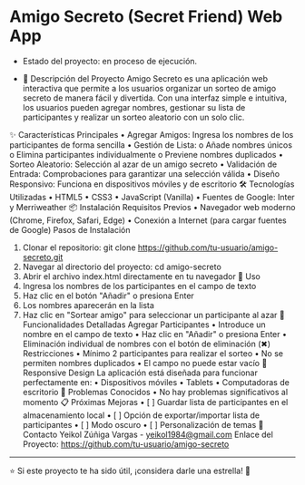 <h1> Amigo Secreto (Secret Friend) Web App </h1>

- Estado del proyecto: en proceso de ejecución.

- 📝 Descripción del Proyecto
Amigo Secreto es una aplicación web interactiva que permite a los usuarios organizar un sorteo de amigo secreto de manera fácil y divertida. Con una interfaz simple e intuitiva, los usuarios pueden agregar nombres, gestionar su lista de participantes y realizar un sorteo aleatorio con un solo clic.
 
✨ Características Principales
•	Agregar Amigos: Ingresa los nombres de los participantes de forma sencilla
•	Gestión de Lista: 
o	Añade nombres únicos
o	Elimina participantes individualmente
o	Previene nombres duplicados
•	Sorteo Aleatorio: Selección al azar de un amigo secreto
•	Validación de Entrada: Comprobaciones para garantizar una selección válida
•	Diseño Responsivo: Funciona en dispositivos móviles y de escritorio
🛠 Tecnologías Utilizadas
•	HTML5
•	CSS3
•	JavaScript (Vanilla)
•	Fuentes de Google: Inter y Merriweather
📦 Instalación
Requisitos Previos
•	Navegador web moderno (Chrome, Firefox, Safari, Edge)
•	Conexión a Internet (para cargar fuentes de Google)
Pasos de Instalación
1.	Clonar el repositorio:
git clone https://github.com/tu-usuario/amigo-secreto.git
2.	Navegar al directorio del proyecto:
cd amigo-secreto
3.	Abrir el archivo index.html directamente en tu navegador
🚀 Uso
1.	Ingresa los nombres de los participantes en el campo de texto
2.	Haz clic en el botón "Añadir" o presiona Enter
3.	Los nombres aparecerán en la lista
4.	Haz clic en "Sortear amigo" para seleccionar un participante al azar
🔧 Funcionalidades Detalladas
Agregar Participantes
•	Introduce un nombre en el campo de texto
•	Haz clic en "Añadir" o presiona Enter
•	Eliminación individual de nombres con el botón de eliminación (✖)
Restricciones
•	Mínimo 2 participantes para realizar el sorteo
•	No se permiten nombres duplicados
•	El campo no puede estar vacío
📱 Responsive Design
La aplicación está diseñada para funcionar perfectamente en:
•	Dispositivos móviles
•	Tablets
•	Computadoras de escritorio
🐛 Problemas Conocidos
•	No hay problemas significativos al momento
📋 Próximas Mejoras
•	[ ] Guardar lista de participantes en el almacenamiento local
•	[ ] Opción de exportar/importar lista de participantes
•	[ ] Modo oscuro
•	[ ] Personalización de temas
📧 Contacto
Yeikol Zúñiga Vargas - yeikol1984@gmail.com
Enlace del Proyecto: https://github.com/tu-usuario/amigo-secreto
________________________________________
⭐ Si este proyecto te ha sido útil, ¡considera darle una estrella! 🌟
